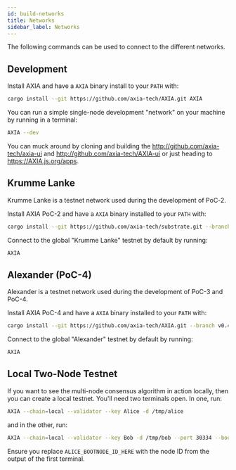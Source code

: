 ```yaml
---
id: build-networks
title: Networks
sidebar_label: Networks
---
```


The following commands can be used to connect to the different networks.

## Development

Install AXIA and have a `AXIA` binary install to your `PATH` with:

```bash
cargo install --git https://github.com/axia-tech/AXIA.git AXIA
```

You can run a simple single-node development "network" on your machine by running in a terminal:

```bash
AXIA --dev
```

You can muck around by cloning and building the http://github.com/axia-tech/axia-ui and http://github.com/axia-tech/AXIA-ui or just heading to https://AXIA.js.org/apps.

## Krumme Lanke

Krumme Lanke is a testnet network used during the development of PoC-2.

Install AXIA PoC-2 and have a `AXIA` binary installed to your `PATH` with:

```bash
cargo install --git https://github.com/axia-tech/substrate.git --branch v0.2 AXIA
```

Connect to the global "Krumme Lanke" testnet by default by running:

```bash
AXIA
```

## Alexander (PoC-4)

Alexander is a testnet network used during the development of PoC-3 and PoC-4.

Install AXIA PoC-4 and have a `AXIA` binary installed to your `PATH` with:

```bash
cargo install --git https://github.com/axia-tech/AXIA.git --branch v0.4 AXIA
```

Connect to the global "Alexander" testnet by default by running:

```bash
AXIA
```

## Local Two-Node Testnet

If you want to see the multi-node consensus algorithm in action locally, then you can create a local testnet. You'll need two terminals open. In one, run:

```bash
AXIA --chain=local --validator --key Alice -d /tmp/alice
```

and in the other, run:

```bash
AXIA --chain=local --validator --key Bob -d /tmp/bob --port 30334 --bootnodes '/ip4/127.0.0.1/tcp/30333/p2p/ALICE_BOOTNODE_ID_HERE'
```

Ensure you replace `ALICE_BOOTNODE_ID_HERE` with the node ID from the output of the first terminal.
